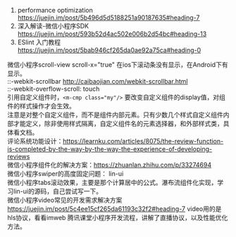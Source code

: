 1. performance optimization
https://juejin.im/post/5b496d5d5188251a90187635#heading-7
2. 深入解读-微信小程序SDK
https://juejin.im/post/593b52d4ac502e006b2d54bc#heading-13
3. ESlint 入门教程
https://juejin.im/post/5bab946cf265da0ae92a75ca#heading-0

微信小程序scroll-view scroll-x="true" 在ios下滚动条没有显示，在Android下有显示。   
::-webkit-scrollbar   <http://caibaojian.com/webkit-scrollbar.html>   
::-webkit-overflow-scroll: touch  
引用自定义组件时，`<m-cmp class="my"/>` 要改变自定义组件的display值，对组件的样式操作才会生效。   
注意是对整个自定义组件，而不是组件内部元素。只有少数几个样式自定义组件内部才能定义，除非使用样式隔离，自定义组件名的元素选择器，和外部样式类，具体看文档。     
评论系统功能设计：<https://learnku.com/articles/8075/the-review-function-is-completed-by-the-way-by-the-way-the-experience-of-developing-reviews>   
微信小程序组件化的解决方案：<https://zhuanlan.zhihu.com/p/33274694>   
微信小程序swiper的高度固定问题： lin-ui   
微信小程序tabs滚动效果，主要是那个计算居中的公式。瀑布流组件化实现，学习lin-ui的源码，自己尝试写一下。   
微信小程序video常见的开发需求解决方案<https://juejin.im/post/5c4ee15cf265da61193c32f2#heading-7> video用的是hls协议，看看imweb
腾讯课堂小程序开发流程，讲解了直播协议，以及性能优化方法。    

